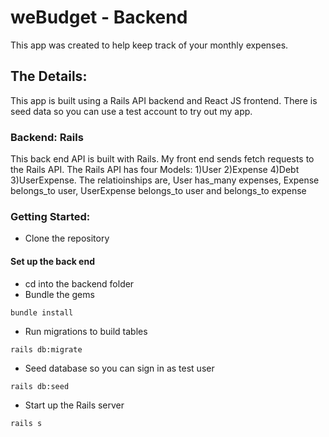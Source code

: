 # weBudget - Backend 
This app was created to help keep track of your monthly expenses.

## The Details:

This app is built using a Rails API backend and React JS frontend. There is seed data so you can use a test account to try out my app.


### Backend: Rails 
This back end API is built with Rails. My front end sends fetch requests to the Rails API. The Rails API has four Models: 1)User 2)Expense 4)Debt 3)UserExpense. The relatioinships are, User has_many expenses, Expense belongs_to user, UserExpense belongs_to user and belongs_to expense

### Getting Started:

* Clone the repository

#### Set up the back end

* cd into the backend folder
* Bundle the gems 
```
bundle install
```

* Run migrations to build tables
```
rails db:migrate
```

* Seed database so you can sign in as test user
```
rails db:seed
```

* Start up the Rails server
```
rails s
```


